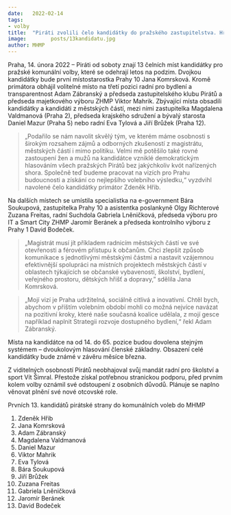```yaml
---
date:   2022-02-14
tags:  
- volby
title:  "Piráti zvolili čelo kandidátky do pražského zastupitelstva. Hřiba doplní zkušení kolegové z magistrátu a výrazné osobnosti z městských částí"
image: 	      posts/13kandidatu.jpg
author: MHMP
---
```

 
Praha, 14. února 2022 – Piráti od soboty znají 13 čelních míst kandidátky pro pražské komunální volby, které se odehrají letos na podzim. Dvojkou kandidátky bude první místostarostka Prahy 10 Jana Komrsková. Kromě primátora obhájil volitelné místo na třetí pozici radní pro bydlení a transparentnost Adam Zábranský a předseda zastupitelského klubu Pirátů a předseda majetkového výboru ZHMP Viktor Mahrik. Zbývající místa obsadili kandidátky a kandidáti z městských částí, mezi nimi zastupitelka Magdalena Valdmanová (Praha 2), předseda krajského sdružení a bývalý starosta Daniel Mazur (Praha 5) nebo radní Eva Tylová a Jiří Brůžek (Praha 12).

> „Podařilo se nám navolit skvělý tým, ve kterém máme osobnosti s širokým rozsahem zájmů a odborných zkušeností z magistrátu, městských částí i mimo politiku. Velmi mě potěšilo také rovné zastoupení žen a mužů na kandidátce vzniklé demokratickým hlasováním všech pražských Pirátů bez jakýchkoliv kvót nařízených shora. Společně teď budeme pracovat na vizích pro Prahu budoucnosti a získání co nejlepšího volebního výsledku,“ vyzdvihl navolené čelo kandidátky primátor Zdeněk Hřib.

Na dalších místech se umístila specialistka na e-government Bára Soukupová, zastupitelka Prahy 10 a asistentka poslankyně Olgy Richterové Zuzana Freitas, radní Suchdola Gabriela Lněničková, předseda výboru pro IT a Smart City ZHMP Jaromír Beránek a předseda kontrolního výboru z Prahy 1 David Bodeček.

> „Magistrát musí jít příkladem radnicím městských částí ve své otevřenosti a férovém přístupu k občanům. Chci zlepšit způsob komunikace s jednotlivými městskými částmi a nastavit vzájemnou efektivnější spolupráci na místních projektech městských částí v oblastech týkajících se občanské vybavenosti, školství, bydlení, veřejného prostoru, dětských hřišť a dopravy,” sdělila Jana Komrsková.

> „Mojí vizí je Praha udržitelná, sociálně citlivá a inovativní. Chtěl bych, abychom v příštím volebním období mohli co možná nejvíce navázat na pozitivní kroky, které naše současná koalice udělala, z mojí gesce například naplnit Strategii rozvoje dostupného bydlení,“ řekl Adam Zábranský.

Místa na kandidátce na od 14. do 65. pozice budou dovolena stejným systémem – dvoukolovým hlasování členské základny. Obsazení celé kandidátky bude známé v závěru měsíce března.

Z viditelných osobností Pirátů neobhajoval svůj mandát radní pro školství a sport Vít Šimral. Přestože získal potřebnou stranickou podporu, před prvním kolem volby oznámil své odstoupení z osobních důvodů. Plánuje se naplno věnovat plnění své nové otcovské role. 

Prvních 13. kandidátů pirátské strany do komunálních voleb do MHMP

1. Zdeněk Hřib
2. Jana Komrsková
3. Adam Zábranský
4. Magdalena Valdmanová
5. Daniel Mazur
6. Viktor Mahrik
7. Eva Tylová
8. Bára Soukupová
9. Jiří Brůžek
10. Zuzana Freitas
11. Gabriela Lněničková
12. Jaromír Beránek
13. David Bodeček
